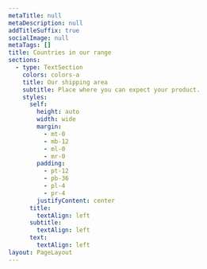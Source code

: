 ```yaml
---
metaTitle: null
metaDescription: null
addTitleSuffix: true
socialImage: null
metaTags: []
title: Countries in our range
sections:
  - type: TextSection
    colors: colors-a
    title: Our shipping area
    subtitle: Place where you can expect your product.
    styles:
      self:
        height: auto
        width: wide
        margin:
          - mt-0
          - mb-12
          - ml-0
          - mr-0
        padding:
          - pt-12
          - pb-36
          - pl-4
          - pr-4
        justifyContent: center
      title:
        textAlign: left
      subtitle:
        textAlign: left
      text:
        textAlign: left
layout: PageLayout
---
```

